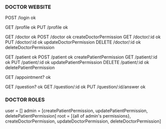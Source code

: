 ### DOCTOR WEBSITE
POST /login ok

GET /profile ok
PUT /profile ok

GET /doctor ok
POST /doctor ok createDoctorPermission
GET /doctor/:id ok
PUT /doctor/:id ok updateDoctorPermission
DELETE /doctor/:id ok deleteDoctorPermission

GET /patient ok
POST /patient ok createPatientPermission
GET /patient/:id ok
PUT /patient/:id ok updatePatientPermission
DELETE /patient/:id ok deletePatientPermission

GET /appointment? ok

GET /question? ok
GET /question/:id ok
PUT /question/:id/answer ok

### DOCTOR ROLES
user = []
admin = [createPatientPermission, updatePatientPermission, deletePatientPermission]
root = [{all of admin's permissions}, createDoctorPermission, updateDoctorPermission, deleteDoctorPermission]
